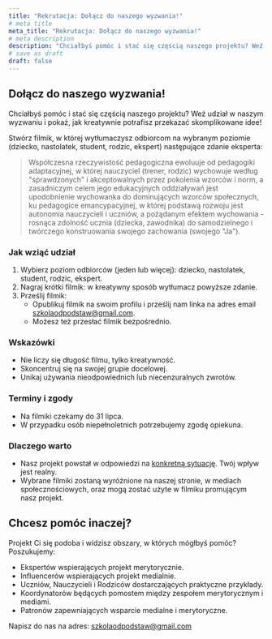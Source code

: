 ```yaml
---
title: "Rekrutacja: Dołącz do naszego wyzwania!"
# meta title
meta_title: "Rekrutacja: Dołącz do naszego wyzwania!"
# meta description
description: "Chciałbyś pomóc i stać się częścią naszego projektu? Weź udział w naszym wyzwaniu."
# save as draft
draft: false
---
```

## Dołącz do naszego wyzwania!

Chciałbyś pomóc i stać się częścią naszego projektu? Weź udział w naszym wyzwaniu i pokaż, jak kreatywnie potrafisz przekazać skomplikowane idee!

Stwórz filmik, w której wytłumaczysz odbiorcom na wybranym poziomie (dziecko, nastolatek, student, rodzic, ekspert) następujące zdanie eksperta:

> Współczesna rzeczywistość pedagogiczna ewoluuje od pedagogiki adaptacyjnej, w której nauczyciel (trener, rodzic) wychowuje według "sprawdzonych" i akceptowalnych przez pokolenia wzorców i norm, a zasadniczym celem jego edukacyjnych oddziaływań jest upodobnienie wychowanka do dominujących wzorców społecznych, ku pedagogice emancypacyjnej, w której podstawą rozwoju jest autonomia nauczycieli i uczniów, a pożądanym efektem wychowania - rosnąca zdolność ucznia (dziecka, zawodnika) do samodzielnego i twórczego konstruowania swojego zachowania (swojego "Ja"). 

### Jak wziąć udział

1. Wybierz poziom odbiorców (jeden lub więcej): dziecko, nastolatek, student, rodzic, ekspert.
2. Nagraj krótki filmik: w kreatywny sposób wytłumacz powyższe zdanie.
3. Prześlij filmik: 
    - Opublikuj filmik na swoim profilu i prześlij nam linka na adres email szkolaodpodstaw@gmail.com.
    - Możesz też przesłać filmik bezpośrednio.

### Wskazówki

- Nie liczy się długość filmu, tylko kreatywność.
- Skoncentruj się na swojej grupie docelowej.
- Unikaj używania nieodpowiednich lub niecenzuralnych zwrotów.

### Terminy i zgody

- Na filmiki czekamy do 31 lipca.
- W przypadku osób niepełnoletnich potrzebujemy zgodę opiekuna.


### Dlaczego warto

- Nasz projekt powstał w odpowiedzi na [konkretną sytuację](/about). Twój wpływ jest realny. 
- Wybrane filmiki zostaną wyróżnione na naszej stronie, w mediach społecznościowych, oraz mogą zostać użyte w filmiku promującym nasz projekt.

## Chcesz pomóc inaczej?

Projekt Ci się podoba i widzisz obszary, w których mógłbyś pomóc? Poszukujemy:

- Ekspertów wspierających projekt merytorycznie.
- Influencerów wspierających projekt medialnie.
- Uczniów, Nauczycieli i Rodziców dostarczających praktyczne przykłady.
- Koordynatorów będących pomostem między zespołem merytorycznym i mediami.
- Patronów zapewniających wsparcie medialne i merytoryczne.

Napisz do nas na adres: szkolaodpodstaw@gmail.com